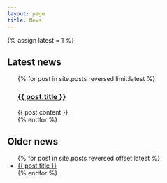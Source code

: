 ```yaml
---
layout: page
title: News
---
```


{% assign latest = 1 %}

## Latest news

<ul>
  {% for post in site.posts reversed limit:latest %}
    <h3><a href="{{ post.url }}">{{ post.title }}</a></h3>
    <div>
      {{ post.content }}
    </div>
  {% endfor %}
</ul>

## Older news

<ul>
  {% for post in site.posts reversed offset:latest %}
    <li>
      <a href="{{ post.url }}">{{ post.title }}</a>
    </li>
  {% endfor %}
</ul>
